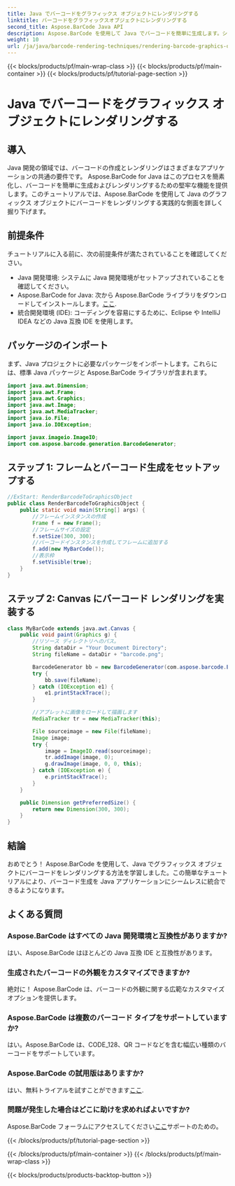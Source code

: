 ```yaml
---
title: Java でバーコードをグラフィックス オブジェクトにレンダリングする
linktitle: バーコードをグラフィックスオブジェクトにレンダリングする
second_title: Aspose.BarCode Java API
description: Aspose.BarCode を使用して Java でバーコードを簡単に生成します。シームレスな統合については、このステップバイステップ ガイドに従ってください。
weight: 10
url: /ja/java/barcode-rendering-techniques/rendering-barcode-graphics-object/
---
```


{{< blocks/products/pf/main-wrap-class >}}
{{< blocks/products/pf/main-container >}}
{{< blocks/products/pf/tutorial-page-section >}}

# Java でバーコードをグラフィックス オブジェクトにレンダリングする


## 導入

Java 開発の領域では、バーコードの作成とレンダリングはさまざまなアプリケーションの共通の要件です。 Aspose.BarCode for Java はこのプロセスを簡素化し、バーコードを簡単に生成およびレンダリングするための堅牢な機能を提供します。このチュートリアルでは、Aspose.BarCode を使用して Java のグラフィックス オブジェクトにバーコードをレンダリングする実践的な側面を詳しく掘り下げます。

## 前提条件

チュートリアルに入る前に、次の前提条件が満たされていることを確認してください。

- Java 開発環境: システムに Java 開発環境がセットアップされていることを確認してください。
-  Aspose.BarCode for Java: 次から Aspose.BarCode ライブラリをダウンロードしてインストールします。[ここ](https://releases.aspose.com/barcode/java/).
- 統合開発環境 (IDE): コーディングを容易にするために、Eclipse や IntelliJ IDEA などの Java 互換 IDE を使用します。

## パッケージのインポート

まず、Java プロジェクトに必要なパッケージをインポートします。これらには、標準 Java パッケージと Aspose.BarCode ライブラリが含まれます。

```java
import java.awt.Dimension;
import java.awt.Frame;
import java.awt.Graphics;
import java.awt.Image;
import java.awt.MediaTracker;
import java.io.File;
import java.io.IOException;

import javax.imageio.ImageIO;
import com.aspose.barcode.generation.BarcodeGenerator;
```

## ステップ 1: フレームとバーコード生成をセットアップする

```java
//ExStart: RenderBarcodeToGraphicsObject
public class RenderBarcodeToGraphicsObject {
    public static void main(String[] args) {
        //フレームインスタンスの作成
        Frame f = new Frame();
        //フレームサイズの設定
        f.setSize(300, 300);
        //バーコードインスタンスを作成してフレームに追加する
        f.add(new MyBarCode());
        //表示枠
        f.setVisible(true);
    }
}
```

## ステップ 2: Canvas にバーコード レンダリングを実装する

```java
class MyBarCode extends java.awt.Canvas {
    public void paint(Graphics g) {
        //リソース ディレクトリへのパス。
        String dataDir = "Your Document Directory";
        String fileName = dataDir + "barcode.png";

        BarcodeGenerator bb = new BarcodeGenerator(com.aspose.barcode.EncodeTypes.CODE_128, "12345678");
        try {
            bb.save(fileName);
        } catch (IOException e1) {
            e1.printStackTrace();
        }

        //アプレットに画像をロードして描画します
        MediaTracker tr = new MediaTracker(this);

        File sourceimage = new File(fileName);
        Image image;
        try {
            image = ImageIO.read(sourceimage);
            tr.addImage(image, 0);
            g.drawImage(image, 0, 0, this);
        } catch (IOException e) {
            e.printStackTrace();
        }
    }

    public Dimension getPreferredSize() {
        return new Dimension(300, 300);
    }
}
```

## 結論

おめでとう！ Aspose.BarCode を使用して、Java でグラフィックス オブジェクトにバーコードをレンダリングする方法を学習しました。この簡単なチュートリアルにより、バーコード生成を Java アプリケーションにシームレスに統合できるようになります。

## よくある質問

### Aspose.BarCode はすべての Java 開発環境と互換性がありますか?
はい、Aspose.BarCode はほとんどの Java 互換 IDE と互換性があります。

### 生成されたバーコードの外観をカスタマイズできますか?
絶対に！ Aspose.BarCode は、バーコードの外観に関する広範なカスタマイズ オプションを提供します。

### Aspose.BarCode は複数のバーコード タイプをサポートしていますか?
はい。Aspose.BarCode は、CODE_128、QR コードなどを含む幅広い種類のバーコードをサポートしています。

### Aspose.BarCode の試用版はありますか?
はい、無料トライアルを試すことができます[ここ](https://releases.aspose.com/).

### 問題が発生した場合はどこに助けを求めればよいですか?
 Aspose.BarCode フォーラムにアクセスしてください[ここ](https://forum.aspose.com/c/barcode/13)サポートのための。

{{< /blocks/products/pf/tutorial-page-section >}}

{{< /blocks/products/pf/main-container >}}
{{< /blocks/products/pf/main-wrap-class >}}

{{< blocks/products/products-backtop-button >}}
